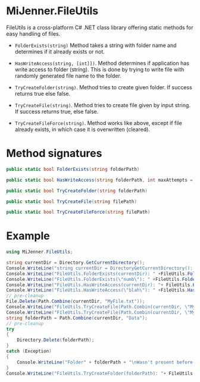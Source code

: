 # MiJenner.FileUtils

FileUtils is a cross-platform C# .NET class library offering static methods for easy handling of files. 

* ```FolderExists(string)``` Method takes a string with folder name and determines if it already exists or not.

* ```HasWriteAccess(string, [int]])```. Method determines if application has write access to folder (string). This is done by trying to write file with randomly generated file name to the folder. 

* ```TryCreateFolder(string)```. Method tries to create given folder. If success returns true else false.

* ```TryCreateFile(string)```. Method tries to create file given by input string. If success returns true, else false.
* ```TryCreateFileForce(string)```. Method works like above, except if file already exists, in which case it is overwritten (cleared).

# Method signatures
```cs
public static bool FolderExists(string folderPath)

public static bool HasWriteAccess(string folderPath, int maxAttempts = 3)

public static bool TryCreateFolder(string folderPath)

public static bool TryCreateFile(string filePath)

public static bool TryCreateFileForce(string filePath)
```

# Example 
```cs
using MiJenner.FileUtils;

string currentDir = Directory.GetCurrentDirectory();
Console.WriteLine("string currentDir = DirectoryGetCurrentDirectory(): " + currentDir);
Console.WriteLine("FileUtils.FolderExists(currentDir): " +FileUtils.FolderExists(currentDir));
Console.WriteLine("FileUtils.FolderExists(\"numb\"): " +FileUtils.FolderExists("blahh"));
Console.WriteLine("FileUtils.HasWriteAccess(currentDir): "+ FileUtils.HasWriteAccess(currentDir));
Console.WriteLine("FileUtils.HasWriteAccess(\"blah\"): " +FileUtils.HasWriteAccess("blahh"));
// pre-cleanup 
File.Delete(Path.Combine(currentDir, "MyFile.txt"));
Console.WriteLine("FileUtils.TryCreateFile(Path.Combin(currentDir, \"MyFile.txt\")): " + FileUtils.TryCreateFil(Path.Combine(currentDir, "MyFile.txt")));
Console.WriteLine("FileUtils.TryCreateFile(Path.Combin(currentDir, \"MyFile-exists.txt\")): " + FileUtilsTryCreateFile(Path.Combine(currentDir, "MyFile-existstxt")));
string folderPath = Path.Combine(currentDir, "Data");
// pre-cleanup 
try
{
    Directory.Delete(folderPath);
}
catch (Exception)
{
    Console.WriteLine("Folder" + folderPath + "\nWasn't present before trying to create it!");
}
Console.WriteLine("FileUtils.TryCreateFolder(folderPath): "+ FileUtils.TryCreateFolder(folderPath));
```

